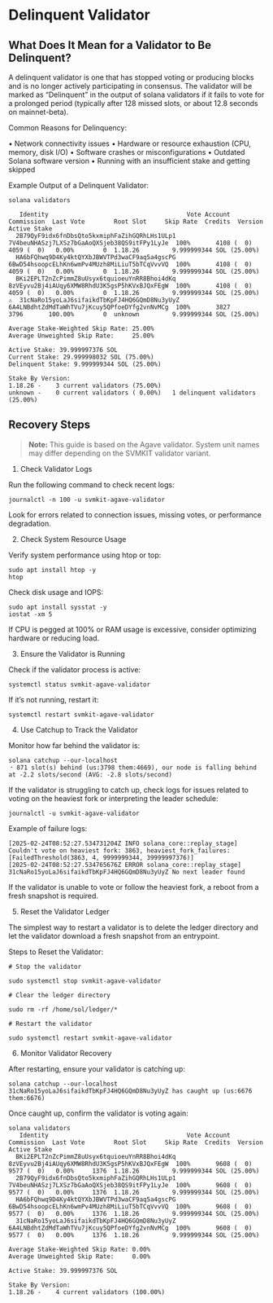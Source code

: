 # Delinquent Validator

## What Does It Mean for a Validator to Be Delinquent?

A delinquent validator is one that has stopped voting or producing blocks and is no longer actively participating in consensus. The validator will be marked as “Delinquent” in the output of solana validators if it fails to vote for a prolonged period (typically after 128 missed slots, or about 12.8 seconds on mainnet-beta).

Common Reasons for Delinquency:

• Network connectivity issues
• Hardware or resource exhaustion (CPU, memory, disk I/O)
• Software crashes or misconfigurations
• Outdated Solana software version
• Running with an insufficient stake and getting skipped

Example Output of a Delinquent Validator:

```
solana validators

   Identity                                      Vote Account                            Commission  Last Vote        Root Slot     Skip Rate  Credits  Version            Active Stake
  2B79QyF9idx6fnDbsQto5kxmiphFaZihGQRhLHs1ULp1  7V4beuNHASzj7LXSz7bGaAoQXSjeb38QS9itFPy1LyJe  100%       4108 (  0)       4059 (  0)   0.00%        0  1.18.26         9.999999344 SOL (25.00%)
  HA6bFQhwq9D4Ky4ktQYXbJBWVTPd3waCF9aq5a4gscPG  6BwD54hsoopcELhKn6wmPv4MUzh8MiLiuT5bTCqVvvVQ  100%       4108 (  0)       4059 (  0)   0.00%        0  1.18.26         9.999999344 SOL (25.00%)
  BKi2EPLT2nZcPimmZ8uUsyx6tquioeuYnRR8Bhoi4dKq  8zVEyvu2Bj4iAUqy6XMW8RhdU3K5gsP5hKVxBJQxFEgW  100%       4108 (  0)       4059 (  0)   0.00%        0  1.18.26         9.999999344 SOL (25.00%)
⚠️  31cNaRo15yoLaJ6sifaikdTbKpFJ4HQ6GQmD8Nu3yUyZ  6A4LNBdhtZdMdTaWhTVu7jKcuy5QPfoeDYfg2vnNvMCg  100%       3827             3796       100.00%        0  unknown         9.999999344 SOL (25.00%)

Average Stake-Weighted Skip Rate: 25.00%
Average Unweighted Skip Rate:     25.00%

Active Stake: 39.999997376 SOL
Current Stake: 29.999998032 SOL (75.00%)
Delinquent Stake: 9.999999344 SOL (25.00%)

Stake By Version:
1.18.26 -    3 current validators (75.00%)
unknown -    0 current validators ( 0.00%)   1 delinquent validators (25.00%)
```

## Recovery Steps

> **Note:** This guide is based on the Agave validator. System unit names may differ depending on the SVMKIT validator variant.

1. Check Validator Logs

Run the following command to check recent logs:

```
journalctl -n 100 -u svmkit-agave-validator
```

Look for errors related to connection issues, missing votes, or performance degradation.

2. Check System Resource Usage

Verify system performance using htop or top:

```
sudo apt install htop -y
htop
```

Check disk usage and IOPS:

```
sudo apt install sysstat -y
iostat -xm 5
```

If CPU is pegged at 100% or RAM usage is excessive, consider optimizing hardware or reducing load.

3. Ensure the Validator is Running

Check if the validator process is active:

```
systemctl status svmkit-agave-validator
```

If it’s not running, restart it:

```
systemctl restart svmkit-agave-validator
```

4. Use Catchup to Track the Validator

Monitor how far behind the validator is:

```
solana catchup --our-localhost
⠐ 871 slot(s) behind (us:3798 them:4669), our node is falling behind at -2.2 slots/second (AVG: -2.8 slots/second)
```

If the validator is struggling to catch up, check logs for issues related to voting on the heaviest fork or interpreting the leader schedule:

```
journalctl -u svmkit-agave-validator
```

Example of failure logs:

```
[2025-02-24T08:52:27.534731204Z INFO solana_core::replay_stage] Couldn't vote on heaviest fork: 3863, heaviest_fork_failures: [FailedThreshold(3863, 4, 9999999344, 39999997376)]
[2025-02-24T08:52:27.534765676Z ERROR solana_core::replay_stage] 31cNaRo15yoLaJ6sifaikdTbKpFJ4HQ6GQmD8Nu3yUyZ No next leader found
```

If the validator is unable to vote or follow the heaviest fork, a reboot from a fresh snapshot is required.

5. Reset the Validator Ledger

The simplest way to restart a validator is to delete the ledger directory and let the validator download a fresh snapshot from an entrypoint.

Steps to Reset the Validator:

```
# Stop the validator

sudo systemctl stop svmkit-agave-validator

# Clear the ledger directory

sudo rm -rf /home/sol/ledger/*

# Restart the validator

sudo systemctl restart svmkit-agave-validator
```

6. Monitor Validator Recovery

After restarting, ensure your validator is catching up:

```
solana catchup --our-localhost
31cNaRo15yoLaJ6sifaikdTbKpFJ4HQ6GQmD8Nu3yUyZ has caught up (us:6676 them:6676)
```

Once caught up, confirm the validator is voting again:

```
solana validators
   Identity                                      Vote Account                            Commission  Last Vote        Root Slot     Skip Rate  Credits  Version            Active Stake
  BKi2EPLT2nZcPimmZ8uUsyx6tquioeuYnRR8Bhoi4dKq  8zVEyvu2Bj4iAUqy6XMW8RhdU3K5gsP5hKVxBJQxFEgW  100%       9608 (  0)       9577 (  0)   0.00%     1376  1.18.26         9.999999344 SOL (25.00%)
  2B79QyF9idx6fnDbsQto5kxmiphFaZihGQRhLHs1ULp1  7V4beuNHASzj7LXSz7bGaAoQXSjeb38QS9itFPy1LyJe  100%       9608 (  0)       9577 (  0)   0.00%     1376  1.18.26         9.999999344 SOL (25.00%)
  HA6bFQhwq9D4Ky4ktQYXbJBWVTPd3waCF9aq5a4gscPG  6BwD54hsoopcELhKn6wmPv4MUzh8MiLiuT5bTCqVvvVQ  100%       9608 (  0)       9577 (  0)   0.00%     1376  1.18.26         9.999999344 SOL (25.00%)
  31cNaRo15yoLaJ6sifaikdTbKpFJ4HQ6GQmD8Nu3yUyZ  6A4LNBdhtZdMdTaWhTVu7jKcuy5QPfoeDYfg2vnNvMCg  100%       9608 (  0)       9577 (  0)   0.00%     1376  1.18.26         9.999999344 SOL (25.00%)

Average Stake-Weighted Skip Rate: 0.00%
Average Unweighted Skip Rate:     0.00%

Active Stake: 39.999997376 SOL

Stake By Version:
1.18.26 -    4 current validators (100.00%)
```
